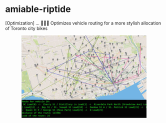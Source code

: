 # amiable-riptide
[Optimization] ... 🧮🚴‍♀️ Optimizes vehicle routing for a more stylish allocation of Toronto city bikes

<p align="center">
  <img src="pics/amiable-riptide.PNG" width="400">
</p>

